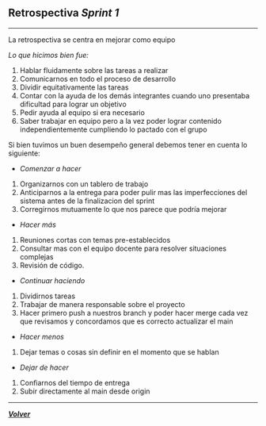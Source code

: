## Retrospectiva *Sprint 1*
-----
La retrospectiva se centra en mejorar como equipo

*Lo que hicimos bien fue:*

1. Hablar fluidamente sobre las tareas a realizar
2. Comunicarnos en todo el proceso de desarrollo 
3. Dividir equitativamente las tareas
4. Contar con la ayuda de los demás integrantes cuando uno presentaba dificultad para lograr un objetivo
5. Pedir ayuda al equipo si era necesario
6. Saber trabajar en equipo pero a la vez poder lograr contenido independientemente cumpliendo lo pactado con el grupo


Si bien tuvimos un buen desempeño general debemos tener en cuenta lo siguiente:

- *Comenzar a hacer*

1. Organizarnos con un tablero de trabajo
2. Anticiparnos a la entrega para poder pulir mas las imperfecciones del sistema antes de la finalizacion del sprint
3. Corregirnos mutuamente lo que nos parece que podría mejorar

- *Hacer más*

1. Reuniones cortas con temas pre-establecidos
2. Consultar mas con el equipo docente para resolver situaciones complejas
3. Revisión de código.

- *Continuar haciendo*

1. Dividirnos tareas
2. Trabajar de manera responsable sobre el proyecto
3. Hacer primero push a nuestros branch y poder hacer merge cada vez que revisamos y concordamos que es correcto actualizar el main

- *Hacer menos*

1. Dejar temas o cosas sin definir en el momento que se hablan


- *Dejar de hacer*

1. Confiarnos del tiempo de entrega
2. Subir directamente al main desde origin

---------------------

[***Volver***](https://github.com/SebastianRaiquenParisi/proyectoIntegradorEquipo12/blob/main/RETRO.md)

